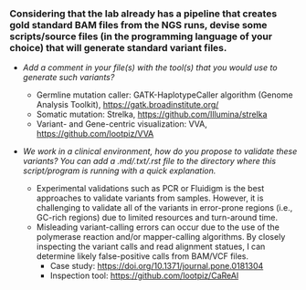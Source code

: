 ### Considering that the lab already has a pipeline that creates gold standard BAM files from the NGS runs, devise some scripts/source files (in the programming language of your choice) that will generate standard variant files.

 * _Add a comment in your file(s) with the tool(s) that you would use to generate such variants?_
   * Germline mutation caller: GATK-HaplotypeCaller algorithm (Genome Analysis Toolkit), https://gatk.broadinstitute.org/
   * Somatic mutation: Strelka, https://github.com/Illumina/strelka
   * Variant- and Gene-centric visualization: VVA, https://github.com/lootpiz/VVA

 * _We work in a clinical environment, how do you propose to validate these variants? You can add a .md/.txt/.rst file to the directory where this script/program is running with a quick explanation._
   * Experimental validations such as PCR or Fluidigm is the best approaches to validate variants from samples. However, it is challenging to validate all of the variants in error-prone regions (i.e., GC-rich regions) due to limited resources and turn-around time.  
   * Misleading variant-calling errors can occur due to the use of the polymerase reaction and/or mapper-calling algorithms. By closely inspecting the variant calls and read alignment statues, I can determine likely false-positive calls from BAM/VCF files. 
     * Case study: https://doi.org/10.1371/journal.pone.0181304
     * Inspection tool: https://github.com/lootpiz/CaReAl

